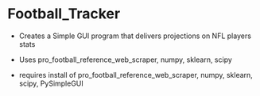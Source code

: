 # Football_Tracker

- Creates a Simple GUI program that delivers projections on NFL players stats
- Uses pro_football_reference_web_scraper, numpy, sklearn, scipy

- requires install of pro_football_reference_web_scraper, numpy, sklearn, scipy, PySimpleGUI
